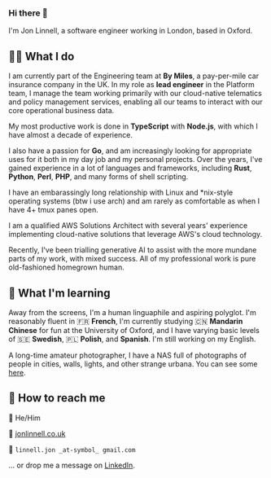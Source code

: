 ### Hi there 👋

I'm Jon Linnell, a software engineer working in London, based in Oxford.

## 👨‍💻 What I do

I am currently part of the Engineering team at **By Miles**, a pay-per-mile car insurance company in the UK. In my role as **lead engineer** in the Platform team, I manage the team working primarily with our cloud-native telematics and policy management services, enabling all our teams to interact with our core operational business data.

My most productive work is done in **TypeScript** with **Node.js**, with which I have almost a decade of experience.

I also have a passion for **Go**, and am increasingly looking for appropriate uses for it both in my day job and my personal projects. Over the years, I've gained experience in a lot of languages and frameworks, including **Rust**, **Python**, **Perl**, **PHP**, and many forms of shell scripting. 

I have an embarassingly long relationship with Linux and *nix-style operating systems (btw i use arch) and am rarely as comfortable as when I have 4+ tmux panes open.

I am a qualified AWS Solutions Architect with several years' experience implementing cloud-native solutions that leverage AWS's cloud technology.

Recently, I've been trialling generative AI to assist with the more mundane parts of my work, with mixed success. All of my professional work is pure old-fashioned homegrown human.

## 🌱 What I'm learning

Away from the screens, I'm a human linguaphile and aspiring polyglot. I'm reasonably fluent in 🇫🇷 **French**, I'm currently studying 🇨🇳 **Mandarin Chinese** for fun at the University of Oxford, and I have varying basic levels of 🇸🇪 **Swedish**, 🇵🇱 **Polish**, and **Spanish**. I'm still working on my English.

A long-time amateur photographer, I have a NAS full of photographs of people in cities, walls, lights, and other strange urbana. You can see some [here](https://www.jonlinnell.co.uk/photography).

## 🤙 How to reach me

🕺 He/Him

🔗 [jonlinnell.co.uk](https://www.jonlinnell.co.uk)

💌 `linnell.jon _at-symbol_ gmail.com`

... or drop me a message on [LinkedIn](https://linkedin.com/in/jplinnell).
